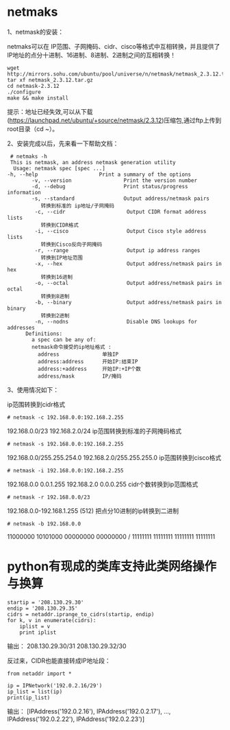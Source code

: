 
# netmaks

1、netmask的安装：

netmaks可以在 IP范围、子网掩码、cidr、cisco等格式中互相转换，并且提供了IP地址的点分十进制、16进制、8进制、2进制之间的互相转换！

```
wget http://mirrors.sohu.com/ubuntu/pool/universe/n/netmask/netmask_2.3.12.tar.gz
tar xf netmask_2.3.12.tar.gz
cd netmask-2.3.12
./configure
make && make install
```
提示：地址已经失效,可以从下载 (https://launchpad.net/ubuntu/+source/netmask/2.3.12)压缩包,通过ftp上传到root目录（cd ~）。


2、安装完成以后，先来看一下帮助文档：

```
 # netmaks -h
 This is netmask, an address netmask generation utility
  Usage: netmask spec [spec ...]
-h, --help                    Print a summary of the options
        -v, --version                 Print the version number
        -d, --debug                   Print status/progress information
        -s, --standard                Output address/netmask pairs
           转换到标准的 ip地址/子网掩码
         -c, --cidr                    Output CIDR format address lists
           转换到CIDR格式
         -i, --cisco                   Output Cisco style address lists
           转换到Cisco反向子网掩码
         -r, --range                   Output ip address ranges
           转换到IP地址范围
         -x, --hex                     Output address/netmask pairs in hex
           转换到16进制
         -o, --octal                   Output address/netmask pairs in octal
           转换到8进制
         -b, --binary                  Output address/netmask pairs in binary
           转换到2进制
         -n, --nodns                   Disable DNS lookups for addresses
      Definitions:
        a spec can be any of:
        netmask命令接受的ip地址格式 :
          address              单独IP
          address:address      开始IP:结束IP
          address:+address     开始IP:+IP个数
          address/mask         IP/掩码
```     
3、使用情况如下：

ip范围转换到cidr格式
```
# netmask -c 192.168.0.0:192.168.2.255
```
192.168.0.0/23
192.168.2.0/24
ip范围转换到标准的子网掩码格式
```
# netmask -s 192.168.0.0:192.168.2.255
```
192.168.0.0/255.255.254.0
192.168.2.0/255.255.255.0
ip范围转换到cisco格式
```
# netmask -i 192.168.0.0:192.168.2.255
```
192.168.0.0 0.0.1.255
192.168.2.0 0.0.0.255
cidr个数转换到ip范围格式
```
# netmask -r 192.168.0.0/23
```
192.168.0.0-192.168.1.255   (512)
把点分10进制的ip转换到二进制

```
# netmask -b 192.168.0.0
```
11000000 10101000 00000000 00000000 / 11111111 11111111 11111111 11111111


# python有现成的类库支持此类网络操作与换算

```
startip = '208.130.29.30'
endip = '208.130.29.35'
cidrs = netaddr.iprange_to_cidrs(startip, endip)
for k, v in enumerate(cidrs):
    iplist = v
    print iplist
```
输出：
208.130.29.30/31
208.130.29.32/30

反过来，CIDR也能直接转成IP地址段：
```
from netaddr import *

ip = IPNetwork('192.0.2.16/29')
ip_list = list(ip)
print(ip_list)
```
输出：
[IPAddress('192.0.2.16'), IPAddress('192.0.2.17'), …, IPAddress('192.0.2.22'), IPAddress('192.0.2.23')]